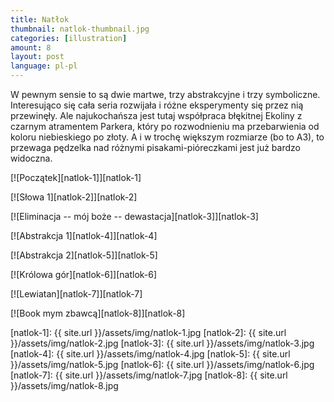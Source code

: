```yaml
---
title: Natłok
thumbnail: natlok-thumbnail.jpg
categories: [illustration]
amount: 8
layout: post
language: pl-pl
---
```


W pewnym sensie to są dwie martwe, trzy abstrakcyjne i trzy symboliczne. Interesująco się cała seria rozwijała i różne eksperymenty się przez nią przewinęły. Ale najukochańsza jest tutaj współpraca błękitnej Ekoliny z czarnym atramentem Parkera, który po rozwodnieniu ma przebarwienia od koloru niebieskiego po złoty. A i w trochę większym rozmiarze (bo to A3), to przewaga pędzelka nad różnymi pisakami-pióreczkami jest już bardzo widoczna.

[![Początek][natlok-1]][natlok-1]

[![Słowa 1][natlok-2]][natlok-2]

[![Eliminacja -- mój boże -- dewastacja][natlok-3]][natlok-3]

[![Abstrakcja 1][natlok-4]][natlok-4]

[![Abstrakcja 2][natlok-5]][natlok-5]

[![Królowa gór][natlok-6]][natlok-6]

[![Lewiatan][natlok-7]][natlok-7]

[![Book mym zbawcą][natlok-8]][natlok-8]

[natlok-1]: {{ site.url }}/assets/img/natlok-1.jpg
[natlok-2]: {{ site.url }}/assets/img/natlok-2.jpg
[natlok-3]: {{ site.url }}/assets/img/natlok-3.jpg
[natlok-4]: {{ site.url }}/assets/img/natlok-4.jpg
[natlok-5]: {{ site.url }}/assets/img/natlok-5.jpg
[natlok-6]: {{ site.url }}/assets/img/natlok-6.jpg
[natlok-7]: {{ site.url }}/assets/img/natlok-7.jpg
[natlok-8]: {{ site.url }}/assets/img/natlok-8.jpg